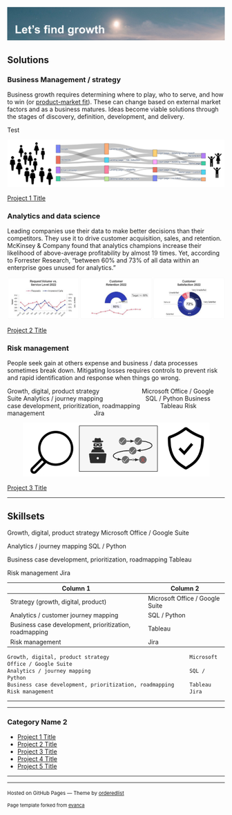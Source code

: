 <img src="images/lets find growth.png?raw=true"/>

## Solutions

### Business Management / strategy 

Business growth requires determining where to play, who to serve, and how to win (or [product-market fit](https://medium.com/@jnvipul/pm-corner-what-is-product-market-fit-pmf-9c087b7edadd)). These can change based on external market factors and as a business matures. Ideas become viable solutions through the stages of discovery, definition, development, and delivery.

Test

<p align="center">
  <img src="images/customer flow logo.png?raw=true"/>
</p>

[Project 1 Title](/sample_page)

### Analytics and data science

Leading companies use their data to make better decisions than their competitors. They use it to drive customer acquisition, sales, and retention. McKinsey & Company found that analytics champions increase their likelihood of above-average profitability by almost 19 times. Yet, according to Forrester Research, “between 60% and 73% of all data within an enterprise goes unused for analytics.” 

<p align="center">
  <img src="images/Customer service dashboard truncated.png?raw=true"/>
</p>

[Project 2 Title](/pdf/sample_presentation.pdf)


### Risk management

People seek gain at others expense and business / data processes sometimes break down. Mitigating losses requires controls to prevent risk and rapid identification and response when things go wrong.

Growth, digital, product strategy &nbsp; &nbsp; &nbsp; &nbsp; &nbsp; &nbsp; &nbsp; &nbsp; &nbsp; &nbsp; &nbsp; &nbsp; Microsoft Office / Google Suite
Analytics / journey mapping &nbsp; &nbsp; &nbsp; &nbsp; &nbsp; &nbsp; &nbsp; &nbsp; &nbsp; &nbsp; &nbsp; &nbsp;                               SQL / Python
Business case development, prioritization, roadmapping&nbsp; &nbsp; &nbsp; &nbsp; &nbsp; &nbsp;     Tableau 
Risk management  &nbsp; &nbsp; &nbsp; &nbsp; &nbsp; &nbsp; &nbsp; &nbsp; &nbsp; &nbsp; &nbsp; &nbsp;  &nbsp; &nbsp;                                         Jira

<p align="center">
  <img src="images/stop bad stuff.png?raw=true"/>
</p>

[Project 3 Title](http://example.com/)


---

## Skillsets

Growth, digital, product strategy                          Microsoft Office / Google Suite

Analytics / journey mapping                                SQL / Python

Business case development, prioritization, roadmapping     Tableau 

Risk management                                            Jira


| Column 1 | Column 2 |
| -------- | -------- |
| Strategy (growth, digital, product) | Microsoft Office / Google Suite |
| Analytics / customer journey mapping | SQL / Python |
| Business case development, prioritization, roadmapping | Tableau |
| Risk management | Jira |

    Growth, digital, product strategy                          Microsoft Office / Google Suite
    Analytics / journey mapping                                SQL / Python
    Business case development, prioritization, roadmapping     Tableau 
    Risk management                                            Jira

<!--
    Growth, digital, product strategy                          Microsoft Office / Google Suite
    Analytics / journey mapping                                SQL / Python
    Business case development, prioritization, roadmapping     Tableau 
    Risk management                                            Jira
    
    
    
    Jira
-->

---

---

### Category Name 2

- [Project 1 Title](http://example.com/)
- [Project 2 Title](http://example.com/)
- [Project 3 Title](http://example.com/)
- [Project 4 Title](http://example.com/)
- [Project 5 Title](http://example.com/)

---




---
<p><small>Hosted on GitHub Pages &mdash; Theme by <a href="https://github.com/orderedlist">orderedlist</a></small></p>
<p style="font-size:11px">Page template forked from <a href="https://github.com/evanca/quick-portfolio">evanca</a></p>
<!-- Remove above link if you don't want to attibute -->

